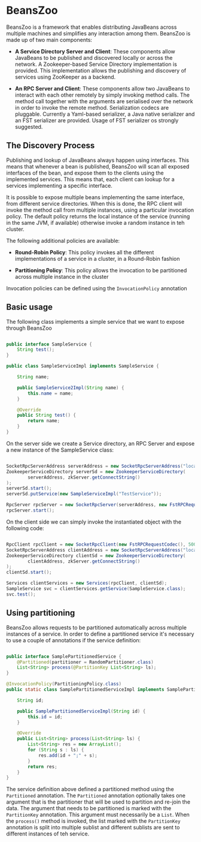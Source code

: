 
# BeansZoo

BeansZoo is a framework that enables distributing JavaBeans across multiple
machines and simplifies any interaction among them. BeansZoo is made up of two
main components:

- **A Service Directory Server and Client**: These components allow JavaBeans to be published and
discovered locally or across the network. A Zookeeper-based Service Directory implementation is provided.
This implementation allows the publishing and discovery of services using ZooKeeper as a backend.

- **An RPC Server and Client**: These components allow two JavaBeans to interact with each other
remotely by simply invoking method calls. The method call together with the arguments are serialised
over the network in order to invoke the remote method. Serialization codecs are pluggable. Currently
a Yaml-based serializer, a Java native serializer and an FST serializer are provided. Usage of FST
serializer os strongly suggested.

## The Discovery Process

Publishing and lookup of JavaBeans always happen using interfaces. This means that whenever a bean
is published, BeansZoo will scan all exposed interfaces of the bean, and expose them to the clients
using the implemented services. This means that, each client can lookup for a services implementing
a specific interface.

It is possible to expose multiple beans implementing the same interface, from different service directories.
When this is done, the RPC client will invoke the method call from multiple instances, using a particular
invocation policy. The default policy returns the local instance of the service (running in the same JVM, if
available) otherwise invoke a random instance in teh cluster.

The following additional policies are available:

- **Round-Robin Policy**: This policy invokes all the different implementations of a service in a cluster,
in a Round-Robin fashion

- **Partitioning Policy**: This policy allows the invocation to be partitioned across multiple instance in the
cluster

Invocation policies can be defined using the ```InvocationPolicy``` annotation

## Basic usage

The following class implements a simple service that we want to expose through BeansZoo

```java

public interface SampleService {
    String test();
}

public class SampleServiceImpl implements SampleService {

    String name;

    public SampleService2Impl(String name) {
        this.name = name;
    }

    @Override
    public String test() {
        return name;
    }
}

```

On the server side we create a Service directory, an RPC Server and expose a new instance
of the SampleService class:

```java

SocketRpcServerAddress serverAddress = new SocketRpcServerAddress("localhost", 9090);
ZookeeperServiceDirectory serverSd = new ZookeeperServiceDirectory(
        serverAddress, zkServer.getConnectString()
);
serverSd.start();
serverSd.putService(new SampleServiceImpl("TestService"));

RpcServer rpcServer = new SocketRpcServer(serverAddress, new FstRPCRequestCodec(), serverSd);
rpcServer.start();

```

On the client side we can simply invoke the instantiated object with the following code:

```java

RpcClient rpcClient = new SocketRpcClient(new FstRPCRequestCodec(), 5000);
SocketRpcServerAddress clientAddress = new SocketRpcServerAddress("localhost", 9091);
ZookeeperServiceDirectory clientSd = new ZookeeperServiceDirectory(
        clientAddress, zkServer.getConnectString()
);
clientSd.start();

Services clientServices = new Services(rpcClient, clientSd);
SampleService svc = clientServices.getService(SampleService.class);
svc.test();

```

## Using partitioning

BeansZoo allows requests to be partitioned automatically across multiple instances of
a service. In order to define a partitioned service it's necessary to use a couple
of annotations if the service definition:

```java

public interface SamplePartitionedService {
    @Partitioned(partitioner = RandomPartitioner.class)
    List<String> process(@PartitionKey List<String> ls);
}

@InvocationPolicy(PartitioningPolicy.class)
public static class SamplePartitionedServiceImpl implements SamplePartitionedService {

    String id;

    public SamplePartitionedServiceImpl(String id) {
        this.id = id;
    }

    @Override
    public List<String> process(List<String> ls) {
        List<String> res = new ArrayList();
        for (String s : ls) {
            res.add(id + ";" + s);
        }
        return res;
    }
}

```
The service definition above defined a partitioned method using the ```Partitioned``` annotation. The ```Partitioned```
annotation optionally takes one argument that is the partitioner that will be used to partition and re-join the data.
The argument that needs to be partitioned is marked with the ```PartitionKey``` annotation. This argument must necessarily
be a ```List```. When the ```process()``` method is invoked, the list marked with the ```PartitionKey``` annotation is split
 into multiple sublist and different sublists are sent to different instances of teh service. 


